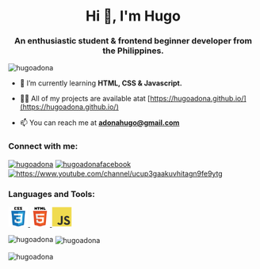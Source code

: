 <h1 align="center">Hi 👋, I'm Hugo</h1>
<h3 align="center">An enthusiastic student & frontend beginner developer from the Philippines.</h3>

<p align="left"> <img src="https://komarev.com/ghpvc/?username=hugoadona&label=Profile%20views&color=0e75b6&style=flat" alt="hugoadona" /> </p>

- 🌱 I’m currently learning **HTML, CSS & Javascript.**

- 👨‍💻 All of my projects are available atat [https://hugoadona.github.io/](https://hugoadona.github.io/)

- 📫 You can reach me at **adonahugo@gmail.com**

<h3 align="left">Connect with me:</h3>
<p align="left">
<a href="https://twitter.com/hugoadona" target="blank"><img align="center" src="https://raw.githubusercontent.com/rahuldkjain/github-profile-readme-generator/master/src/images/icons/Social/twitter.svg" alt="hugoadona" height="30" width="40" /></a>
<a href="https://fb.com/hugoadonafacebook" target="blank"><img align="center" src="https://raw.githubusercontent.com/rahuldkjain/github-profile-readme-generator/master/src/images/icons/Social/facebook.svg" alt="hugoadonafacebook" height="30" width="40" /></a>
<a href="https://www.youtube.com/c/https://www.youtube.com/channel/ucup3gaakuvhitagn9fe9ytg" target="blank"><img align="center" src="https://raw.githubusercontent.com/rahuldkjain/github-profile-readme-generator/master/src/images/icons/Social/youtube.svg" alt="https://www.youtube.com/channel/ucup3gaakuvhitagn9fe9ytg" height="30" width="40" /></a>
</p>

<h3 align="left">Languages and Tools:</h3>
<p align="left"> <a href="https://www.w3schools.com/css/" target="_blank" rel="noreferrer"> <img src="https://raw.githubusercontent.com/devicons/devicon/master/icons/css3/css3-original-wordmark.svg" alt="css3" width="40" height="40"/> </a> <a href="https://www.w3.org/html/" target="_blank" rel="noreferrer"> <img src="https://raw.githubusercontent.com/devicons/devicon/master/icons/html5/html5-original-wordmark.svg" alt="html5" width="40" height="40"/> </a> <a href="https://developer.mozilla.org/en-US/docs/Web/JavaScript" target="_blank" rel="noreferrer"> <img src="https://raw.githubusercontent.com/devicons/devicon/master/icons/javascript/javascript-original.svg" alt="javascript" width="40" height="40"/> </a> </p>

<p><img align="left" src="https://github-readme-stats.vercel.app/api/top-langs?username=hugoadona&show_icons=true&locale=en&layout=compact" alt="hugoadona" /></p>

<p>&nbsp;<img align="center" src="https://github-readme-stats.vercel.app/api?username=hugoadona&show_icons=true&locale=en" alt="hugoadona" /></p>

<p><img align="center" src="https://github-readme-streak-stats.herokuapp.com/?user=hugoadona&" alt="hugoadona" /></p>
